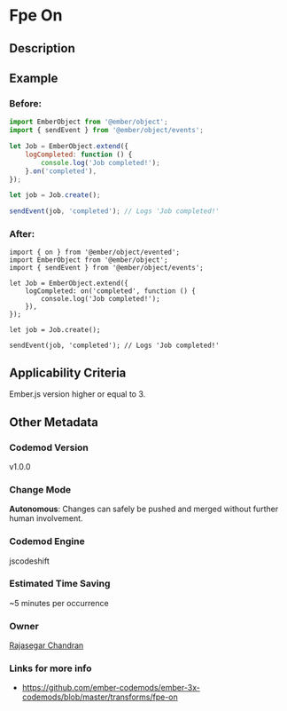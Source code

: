 # Fpe On

## Description

## Example

### Before:

```jsx
import EmberObject from '@ember/object';
import { sendEvent } from '@ember/object/events';

let Job = EmberObject.extend({
	logCompleted: function () {
		console.log('Job completed!');
	}.on('completed'),
});

let job = Job.create();

sendEvent(job, 'completed'); // Logs 'Job completed!'
```

### After:

```tsx
import { on } from '@ember/object/evented';
import EmberObject from '@ember/object';
import { sendEvent } from '@ember/object/events';

let Job = EmberObject.extend({
	logCompleted: on('completed', function () {
		console.log('Job completed!');
	}),
});

let job = Job.create();

sendEvent(job, 'completed'); // Logs 'Job completed!'
```

## Applicability Criteria

Ember.js version higher or equal to 3.

## Other Metadata

### Codemod Version

v1.0.0

### Change Mode

**Autonomous**: Changes can safely be pushed and merged without further human involvement.

### **Codemod Engine**

jscodeshift

### Estimated Time Saving

~5 minutes per occurrence

### Owner

[Rajasegar Chandran](https://github.com/rajasegar)

### Links for more info

-   https://github.com/ember-codemods/ember-3x-codemods/blob/master/transforms/fpe-on
